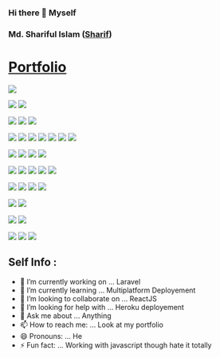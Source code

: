 ### Hi there 👋 Myself
### Md. Shariful Islam (<a href="https://islam-shariful.github.io">Sharif</a>)
# <a href="https://islam-shariful.github.io">Portfolio</a>

<!-- blah -->
![](https://komarev.com/ghpvc/?username=islam-shariful&color=2BBC8A)

<!-- OS -->
![](https://img.shields.io/badge/OS-Linux-informational?style=flat&logo=<LOGO_NAME>&logoColor=white&color=2bbc8a)
![](https://img.shields.io/badge/OS-Windows-informational?style=flat&logo=<LOGO_NAME>&logoColor=white&color=2bbc8a)


<!-- Editor -->
![](https://img.shields.io/badge/Editor-VsCode-informational?style=flat&logo=<LOGO_NAME>&logoColor=white&color=2bbc8a)
![](https://img.shields.io/badge/Editor-Atom-informational?style=flat&logo=<LOGO_NAME>&logoColor=white&color=2bbc8a)
![](https://img.shields.io/badge/Editor-Sublime-informational?style=flat&logo=<LOGO_NAME>&logoColor=white&color=2bbc8a)

<!-- Code -->
![](https://img.shields.io/badge/Code-JavaScript-informational?style=flat&logo=<LOGO_NAME>&logoColor=white&color=2bbc8a)
![](https://img.shields.io/badge/Code-PHP-informational?style=flat&logo=<LOGO_NAME>&logoColor=white&color=2bbc8a)
![](https://img.shields.io/badge/Code-JAVA-informational?style=flat&logo=<LOGO_NAME>&logoColor=white&color=2bbc8a)
![](https://img.shields.io/badge/Code-CSharp-informational?style=flat&logo=<LOGO_NAME>&logoColor=white&color=2bbc8a)
![](https://img.shields.io/badge/Code-Python-informational?style=flat&logo=<LOGO_NAME>&logoColor=white&color=2bbc8a)
![](https://img.shields.io/badge/Code-C++-informational?style=flat&logo=<LOGO_NAME>&logoColor=white&color=2bbc8a)
![](https://img.shields.io/badge/Code-C-informational?style=flat&logo=<LOGO_NAME>&logoColor=white&color=2bbc8a)

<!-- Database -->
![](https://img.shields.io/badge/Database-mySQL-informational?style=flat&logo=<LOGO_NAME>&logoColor=white&color=2bbc8a)
![](https://img.shields.io/badge/Database-MSSQL-informational?style=flat&logo=<LOGO_NAME>&logoColor=white&color=2bbc8a)
![](https://img.shields.io/badge/Database-ORACLE-informational?style=flat&logo=<LOGO_NAME>&logoColor=white&color=2bbc8a)
![](https://img.shields.io/badge/Database-MongoDB-informational?style=flat&logo=<LOGO_NAME>&logoColor=white&color=2bbc8a)

<!-- Framework -->
![](https://img.shields.io/badge/Framework-ExpressJS-informational?style=flat&logo=<LOGO_NAME>&logoColor=white&color=2bbc8a)
![](https://img.shields.io/badge/Framework-ReactJs-informational?style=flat&logo=<LOGO_NAME>&logoColor=white&color=2bbc8a)
![](https://img.shields.io/badge/Framework-Laravel-informational?style=flat&logo=<LOGO_NAME>&logoColor=white&color=2bbc8a)
![](https://img.shields.io/badge/Framework-.Net-informational?style=flat&logo=<LOGO_NAME>&logoColor=white&color=2bbc8a)
![](https://img.shields.io/badge/Framework-Bootstrap-informational?style=flat&logo=<LOGO_NAME>&logoColor=white&color=2bbc8a)

<!-- Tools -->
![](https://img.shields.io/badge/Tool-Git-informational?style=flat&logo=<LOGO_NAME>&logoColor=white&color=2bbc8a)
![](https://img.shields.io/badge/Tool-bitbucket-informational?style=flat&logo=<LOGO_NAME>&logoColor=white&color=2bbc8a)
![](https://img.shields.io/badge/Tool-GitLab-informational?style=flat&logo=<LOGO_NAME>&logoColor=white&color=2bbc8a)
![](https://img.shields.io/badge/Tool-trello-informational?style=flat&logo=<LOGO_NAME>&logoColor=white&color=2bbc8a)


<!-- Package Manager -->
![](https://img.shields.io/badge/Package_Manager-NPM-informational?style=flat&logo=<LOGO_NAME>&logoColor=white&color=2bbc8a)
![](https://img.shields.io/badge/Package_Manager-Composer-informational?style=flat&logo=<LOGO_NAME>&logoColor=white&color=2bbc8a)

<!-- Markup -->
![](https://img.shields.io/badge/Markup-Latex-informational?style=flat&logo=<LOGO_NAME>&logoColor=white&color=2bbc8a)
![](https://img.shields.io/badge/Markup-HTML-informational?style=flat&logo=<LOGO_NAME>&logoColor=white&color=2bbc8a)

<!-- Official -->
![](https://img.shields.io/badge/Official-MS_Word-informational?style=flat&logo=<LOGO_NAME>&logoColor=white&color=2bbc8a)
![](https://img.shields.io/badge/Official-MS_Power_Point-informational?style=flat&logo=<LOGO_NAME>&logoColor=white&color=2bbc8a)
![](https://img.shields.io/badge/Official-MS_Excel-informational?style=flat&logo=<LOGO_NAME>&logoColor=white&color=2bbc8a)

## Self Info :

- 🔭 I’m currently working on ... Laravel
- 🌱 I’m currently learning ... Multiplatform Deployement
- 👯 I’m looking to collaborate on ... ReactJS
- 🤔 I’m looking for help with ... Heroku deployement
- 💬 Ask me about ... Anything
- 📫 How to reach me: ... Look at my portfolio
- 😄 Pronouns: ... He
- ⚡ Fun fact: ... Working with javascript though hate it totally


